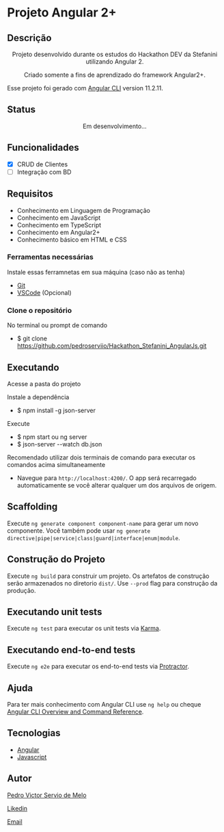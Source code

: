 # Projeto Angular 2+
## Descrição
<p align="center">
  Projeto desenvolvido durante os estudos do Hackathon DEV da Stefanini utilizando Angular 2. 
</p>
<p align="center">
  Criado somente a fins de aprendizado do framework Angular2+.
<p>

Esse projeto foi gerado com [Angular CLI](https://github.com/angular/angular-cli) version 11.2.11.

## Status 

<p align="center">Em desenvolvimento...</p>

## Funcionalidades
- [x] CRUD de Clientes
- [ ] Integração com BD

## Requisitos
- Conhecimento em Linguagem de Programação
- Conhecimento em JavaScript
- Conhecimento em TypeScript
- Conhecimento em Angular2+
- Conhecimento básico em HTML e CSS

### Ferramentas necessárias

Instale essas ferramnetas em sua máquina (caso não as tenha)

- [Git](https://git-scm.com)
- [VSCode](https://code.visualstudio.com/) (Opcional)

### Clone o repositório

No terminal ou prompt de comando 

+ $ git clone https://github.com/pedroserviio/Hackathon_Stefanini_AngularJs.git

## Executando

Acesse a pasta do projeto

Instale a dependência 
+ $ npm install -g json-server

Execute 
+ $ npm start ou ng server 
+ $ json-server --watch db.json

Recomendado utilizar dois terminais de comando para executar os comandos acima simultaneamente

+ Navegue para `http://localhost:4200/`. O app será recarregado automaticamente se você alterar qualquer um dos arquivos de origem.

## Scaffolding

Execute `ng generate component component-name` para gerar um novo componente. Você também pode usar `ng generate directive|pipe|service|class|guard|interface|enum|module`.

## Construção do Projeto

Execute `ng build` para construir um projeto. Os artefatos de construção serão armazenados no diretorio `dist/`. Use `--prod` flag para construção da produção.

## Executando unit tests

Execute `ng test` para executar os unit tests via [Karma](https://karma-runner.github.io).

## Executando end-to-end tests

Execute `ng e2e` para executar os end-to-end tests via [Protractor](http://www.protractortest.org/).

## Ajuda

Para ter mais conhecimento com Angular CLI use `ng help` ou cheque [Angular CLI Overview and Command Reference](https://angular.io/cli).

## Tecnologias
- [Angular](https://angular.io/)
- [Javascript](https://www.javascript.com/)

## Autor
<p> <a href="https://github.com/pedroserviio">Pedro Victor Servio de Melo</a> </p>
<p> <a href="https://www.linkedin.com/in/pedro-servio-5b169120a/">Likedin</a> </p>
<p> <a href="pedroservio2010@gmail.com">Email</a> </p>
